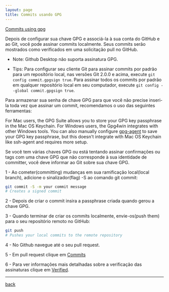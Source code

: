 ```yaml
---
layout: page
title: Commits usando GPG
---
```


[Commits using gpg](https://help.github.com/articles/signing-commits-using-gpg/)

Depois de configurar sua chave GPG e associá-la à sua conta do GitHub e ao Git, você pode assinar commits localmente. Seus commits serão mostrados como verificados em uma solicitação pull no GitHub.

  * Note: Github Desktop não suporta assinatura GPG.

  * Tips:
  Para configurar seu cliente Git para assinar commits por padrão para um repositório local, nas versões Git 2.0.0 e acima, execute `git config commit.gpgsign true`. Para assinar todos os commits por padrão em qualquer repositório local em seu computador, execute `git config --global commit.gpgsign true`.

  Para armazenar sua senha de chave GPG para que você não precise inseri-la toda vez que assinar um commit, recomendamos o uso das seguintes ferramentas:

  For Mac users, the GPG Suite allows you to store your GPG key passphrase in the Mac OS Keychain.
For Windows users, the Gpg4win integrates with other Windows tools.
You can also manually configure [gpg-agent](http://linux.die.net/man/1/gpg-agent) to save your GPG key passphrase, but this doesn't integrate with Mac OS Keychain like ssh-agent and requires more setup.

Se você tem várias chaves GPG ou está tentando assinar confirmações ou tags com uma chave GPG que não corresponde à sua identidade de committer, você deve informar ao Git sobre sua chave GPG.

1 - Ao cometer(committing) mudanças em sua ramificação local(local branch), adicione o sinalizador(flag) -S ao comando git commit:

```bash
git commit -S -m your commit message
# Creates a signed commit
```

2 - Depois de criar o commit insira a passphrase criada quando gerou a chave GPG.

3 - Quando terminar de criar os commits localmente, envie-os(push them) para o seu repositório remoto no GitHub:

```bash
git push
# Pushes your local commits to the remote repository
```

4 - No Github navegue até o seu pull request.

5 - Em pull request clique em [Commits](https://help.github.com/assets/images/help/pull_requests/pull-request-tabs-commits.png)

6 - Para ver informações mais detalhadas sobre a verificação das assinaturas clique em [Verified](https://help.github.com/assets/images/help/commits/gpg-signed-commit-verified-without-details.png).

***
[back](./)